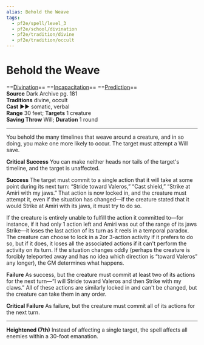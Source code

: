 ```yaml
---
alias: Behold the Weave
tags:
  - pf2e/spell/level_3
  - pf2e/school/divination
  - pf2e/tradition/divine
  - pf2e/tradition/occult
---
```


# Behold the Weave

==[Divination](../../../Traits/Divination.md)== ==[Incapacitation](../../../Traits/Incapacitation.md)== ==[Prediction](../../../Traits/Prediction.md)==  
__Source__ Dark Archive pg. 181  
**Traditions** divine, occult  
**Cast** ►► somatic, verbal  
**Range** 30 feet; **Targets** 1 creature  
**Saving Throw** Will; **Duration** 1 round

---

You behold the many timelines that weave around a creature, and in so doing, you make one more likely to occur. The target must attempt a Will save.

**Critical Success** You can make neither heads nor tails of the target's timeline, and the target is unaffected.

**Success** The target must commit to a single action that it will take at some point during its next turn: “Stride toward Valeros,” “Cast shield,” “Strike at Amiri with my jaws.” That action is now locked in, and the creature must attempt it, even if the situation has changed—if the creature stated that it would Strike at Amiri with its jaws, it must try to do so.

If the creature is entirely unable to fulfill the action it committed to—for instance, if it had only 1 action left and Amiri was out of the range of its jaws Strike—it loses the last action of its turn as it reels in a temporal paradox. The creature can choose to lock in a 2or 3-action activity if it prefers to do so, but if it does, it loses all the associated actions if it can't perform the activity on its turn. If the situation changes oddly (perhaps the creature is forcibly teleported away and has no idea which direction is “toward Valeros” any longer), the GM determines what happens.

**Failure** As success, but the creature must commit at least two of its actions for the next turn—“I will Stride toward Valeros and then Strike with my claws.” All of these actions are similarly locked in and can't be changed, but the creature can take them in any order.

**Critical Failure** As failure, but the creature must commit all of its actions for the next turn.

<hr>

**Heightened (7th)** Instead of affecting a single target, the spell affects all enemies within a 30-foot emanation.
